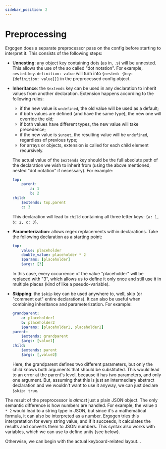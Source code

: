 ```yaml
---
sidebar_position: 2
---
```


# Preprocessing

Ergogen does a separate preprocessor pass on the config before starting to interpret it.
This consists of the following steps:

- **Unnesting**: any object key containing dots (as in, `.`s) will be unnested. This allows the use of the so called "dot notation". For example, `nested.key.definition: value` will turn into `{nested: {key: {definition: value}}}` in the preprocessed config object.


- **Inheritance**: the `$extends` key can be used in any declaration to inherit values from another declaration. Extension happens according to the following rules:
    - if the new value is `undefined`, the old value will be used as a default;
    - if both values are defined (and have the same type), the new one will override the old;
    - if both values have different types, the new value will take precedence;
    - if the new value is `$unset`, the resulting value will be `undefined`, regardless of previous type;
    - for arrays or objects, extension is called for each child element recursively.

  The actual value of the `$extends` key should be the full absolute path of the declaration we wish to inherit from (using the above mentioned, nested "dot notation" if necessary). For example:

    ```yaml
    top:
        parent:
            a: 1
            b: 2
    child:
        $extends: top.parent
        c: 3
    ```

  This declaration will lead to `child` containing all three letter keys: `{a: 1, b: 2, c: 3}`.


- **Parameterization**: allows regex replacements within declarations. Take the following declaration as a starting point:

    ```yaml
    top:
        value: placeholder
        double_value: placeholder * 2
        $params: [placeholder]
        $args: [3]
    ```

  In this case, every occurrence of the value "placeholder" will be replaced with "3", which allows us to define it only once and still use it in multiple places (kind of like a pseudo-variable).


- **Skipping**: the `$skip` key can be used anywhere to, well, skip (or "comment out" entire declarations). It can also be useful when combining inheritance and parameterization. For example:

    ```yaml
    grandparent:
        a: placeholder1
        b: placeholder2
        $params: [placeholder1, placeholder2]
    parent:
        $extends: grandparent
        $args: [value1]
    child:
        $extends: parent
        $args: [,value2]
    ```

  Here, the grandparent defines two different parameters, but only the child knows both arguments that should be substituted. This would lead to an error at the parent's level, because it has two parameters, and only one argument. But, assuming that this is just an intermediary abstract declaration and we wouldn't want to use it anyway, we can just declare `$skip: true`.

The result of the preprocessor is *almost* just a plain JSON object.
The only semantic difference is how numbers are handled. For example, the value `3 * 2` would lead to a string type in JSON, but since it's a mathematical formula, it can also be interpreted as a number.
Ergogen tries this interpretation for every string value, and if it succeeds, it calculates the results and converts them to JSON numbers.
This syntax also works with variables, which we can use to define units (see below).

Otherwise, we can begin with the actual keyboard-related layout...